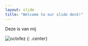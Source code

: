 ```yaml
---
layout: slide
title: "Welcome to our slide deck!"
---
```


Deze is van mij

![octofez](https://octodex.github.com/images/octofez.png)
{: .center}
